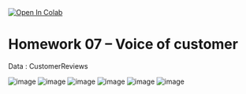 <a href="https://colab.research.google.com/drive/1KKaoHcz-gIAooIpNzd1PlTZr0WXyC9Zm#scrollTo=oX-4xSdWstXh">
  <img src="https://colab.research.google.com/assets/colab-badge.svg" alt="Open In Colab"/>
</a>

# Homework 07 – Voice of customer 
Data : CustomerReviews

![image](https://user-images.githubusercontent.com/78222887/121562790-feb7a580-ca43-11eb-8816-3650f64bb2bd.png)
![image](https://user-images.githubusercontent.com/78222887/121563664-d7ada380-ca44-11eb-8dfe-2bb48f127e7a.png)
![image](https://user-images.githubusercontent.com/78222887/121563740-e85e1980-ca44-11eb-9fd6-d3ce32315d7d.png)
![image](https://user-images.githubusercontent.com/78222887/121563780-f318ae80-ca44-11eb-9234-bad1afc3cd4a.png)
![image](https://user-images.githubusercontent.com/78222887/121563854-03c92480-ca45-11eb-88a3-cefb70d15a3d.png)
![image](https://user-images.githubusercontent.com/78222887/121563641-ce243b80-ca44-11eb-934b-cb345d21d441.png)
